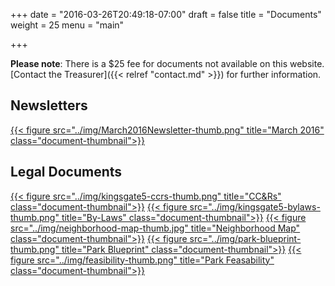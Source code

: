 +++
date = "2016-03-26T20:49:18-07:00"
draft = false
title = "Documents"
weight = 25
menu = "main"

+++

**Please note**: There is a $25 fee for documents not available on this website. [Contact the Treasurer]({{< relref "contact.md" >}}) for further information.

## Newsletters

[{{< figure src="../img/March2016Newsletter-thumb.png" title="March 2016" class="document-thumbnail">}}](../pdf/March2016Newsletter.pdf)

## Legal Documents

[{{< figure src="../img/kingsgate5-ccrs-thumb.png" title="CC&Rs" class="document-thumbnail">}}](../pdf/kingsgate5-ccrs.pdf)
[{{< figure src="../img/kingsgate5-bylaws-thumb.png" title="By-Laws" class="document-thumbnail">}}](../pdf/kingsgate5-bylaws.pdf)
[{{< figure src="../img/neighborhood-map-thumb.jpg" title="Neighborhood Map" class="document-thumbnail">}}](../img/neighborhood-map.jpg)
[{{< figure src="../img/park-blueprint-thumb.png" title="Park Blueprint" class="document-thumbnail">}}](../pdf/park-blueprint.pdf)
[{{< figure src="../img/feasibility-thumb.png" title="Park Feasability" class="document-thumbnail">}}](../pdf/feasibility.pdf)

